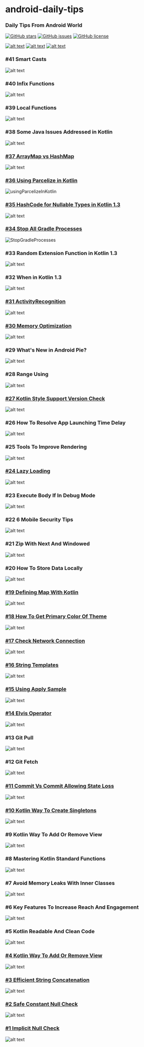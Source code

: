 # android-daily-tips

### Daily Tips From Android World
[![GitHub stars](https://img.shields.io/github/stars/MobileTipsters/android-daily-tips.svg)](https://github.com/MobileTipsters/android-daily-tips/stargazers) 
[![GitHub issues](https://img.shields.io/github/issues/MobileTipsters/android-daily-tips.svg)](https://github.com/MobileTipsters/android-daily-tips/issues)
[![GitHub license](https://img.shields.io/github/license/MobileTipsters/android-daily-tips.svg)](https://github.com/MobileTipsters/android-daily-tips)

[![alt text][TwitterIcon]][Twitter]
[![alt text][InstagramIcon]][Instagram]
[![alt text][TelegramIcon]][Telegram]

### #41 Smart Casts
![alt text](/screenshots/SmartCasts.png)

### #40 Infix Functions
![alt text](/screenshots/InfixFunctions.png)

### #39 Local Functions
![alt text](/screenshots/LocalFunctions.png)

### #38 Some Java Issues Addressed in Kotlin
![alt text](/screenshots/SomeJavaIssuesAddressedInKotlin.png)

### [#37 ArrayMap vs HashMap](/codes/MapComparison.kt)
![alt text](/screenshots/mapComprasion.png)

### [#36 Using Parcelize in Kotlin](/codes/usingParcelizeInKotlin.kt)
![usingParcelizeInKotlin](/screenshots/usingParcelizeInKotlin.png)

### [#35 HashCode for Nullable Types in Kotlin 1.3](/codes/HasCodeForNullableTypes.kt)
![alt text](/screenshots/HashCodeForNullableTypes.png)

### [#34 Stop All Gradle Processes](/codes/StopGradleProcesses.sh)
![StopGradleProcesses](/screenshots/StopGradleProcesses.jpg)

### #33 Random Extension Function in Kotlin 1.3
![alt text](/screenshots/RandomExtFuncInKotlin1-3.png)

### #32 When in Kotlin 1.3
![alt text](/screenshots/WhenInKotlin1-3.png)

### [#31 ActivityRecognition](/codes/ActivityRecognition.kt)
![alt text](/screenshots/ActivityRecognition.png)

### [#30 Memory Optimization](/codes/MemoryOptimization.kt)
![alt text](/screenshots/MemoryOptimization.png)

### #29 What's New in Android Pie?
![alt text](/screenshots/WhatsNewInAndroidPie.jpg)

### #28 Range Using
![alt text](/screenshots/RangeUsing.png)

### [#27 Kotlin Style Support Version Check](/codes/KotlinStyleSupportVersionCheck.kt)
![alt text](/screenshots/KotlinStyleSupportVersionCheck.jpg)

### #26 How To Resolve App Launching Time Delay
![alt text](/screenshots/HowToResolveAppLaunchingTimeDelay.png)

### #25 Tools To Improve Rendering
![alt text](/screenshots/ToolsToImproveRendering.png)

### [#24 Lazy Loading](/codes/LazyLoading.kt)
![alt text](/screenshots/LazyLoading.png)

### #23 Execute Body If In Debug Mode
![alt text](/screenshots/ExecuteBodyIfDebugMode.png)

### #22 6 Mobile Security Tips
![alt text](/screenshots/6MobileSecurityTips.png)

### #21 Zip With Next And Windowed
![alt text](/screenshots/zipWithNextAndWindowed.png)

### #20 How To Store Data Locally
![alt text](/screenshots/HowToStoreDataLocally.png)

### [#19 Defining Map With Kotlin](/codes/DefiningMapWithKotlin.kt)
![alt text](/screenshots/DefiningMapWithKotlin.png)

### [#18 How To Get Primary Color Of Theme](/codes/HowToGetPrimaryColorOfTheme.kt)
![alt text](/screenshots/HowToGetPrimaryColorOfTheme.png)

### [#17 Check Network Connection](/codes/CheckNetworkConnection.kt)
![alt text](/screenshots/CheckNetworkConnection.png)

### [#16 String Templates](/codes/StringTemplates.kt)
![alt text](/screenshots/StringTemplates.png)

### [#15 Using Apply Sample](/codes/UsingApplySample.kt)
![alt text](/screenshots/UsingApplySample.png)

### [#14 Elvis Operator](/codes/ElvisOperator.kt)
![alt text](/screenshots/ElvisOperator.png)

### #13 Git Pull
![alt text](/screenshots/GitPull.png)

### #12 Git Fetch
![alt text](/screenshots/GitFetch.png)

### [#11 Commit Vs Commit Allowing State Loss](/codes/CommitVsCommitAllowingStateLoss.kt)
![alt text](/screenshots/CommitVsCommitAllowingStateLoss.png)

### [#10 Kotlin Way To Create Singletons](/codes/KotlinWayToCreateSingletons.kt)
![alt text](/screenshots/KotlinWayToCreateSingletons.png)

### #9 Kotlin Way To Add Or Remove View
![alt text](/screenshots/AppActions.png)

### #8 Mastering Kotlin Standard Functions
![alt text](/screenshots/MasteringKotlinStandartFunctions.png)

### #7 Avoid Memory Leaks With Inner Classes
![alt text](/screenshots/AvoidMemoryLeaksWithInnerClasses.png)

### #6 Key Features To Increase Reach And Engagement
![alt text](/screenshots/KeyFeaturesToIncreaseReachAndEngagement.png)

### #5 Kotlin Readable And Clean Code
![alt text](/screenshots/KotlinReadableAndCleanCode.png)

### [#4 Kotlin Way To Add Or Remove View](/codes/KotlinWayToAddOrRemoveView.kt)
![alt text](/screenshots/KotlinWayToAddOrRemoveView.png)

### [#3 Efficient String Concatenation](/codes/EfficientStringConcat.kt)
![alt text](/screenshots/EfficientStringConcat.png)

### [#2 Safe Constant Null Check](/codes/SafeConstantNullCheck.java)
![alt text](/screenshots/SafeConstantNullCheck.png)

### [#1 Implicit Null Check](/codes/ImplicitNullCheck.java)
![alt text](/screenshots/ImplicitNullCheck.png)

[TwitterIcon]: /art/twitter.png (twitter)
[InstagramIcon]: /art/instagram.png (instagram)
[TelegramIcon]: /art/telegram.png (telegram)

[Twitter]: https://twitter.com/AndroidDailyTip
[Instagram]: https://www.instagram.com/androiddailytips/
[Telegram]: https://t.me/androiddailytips

